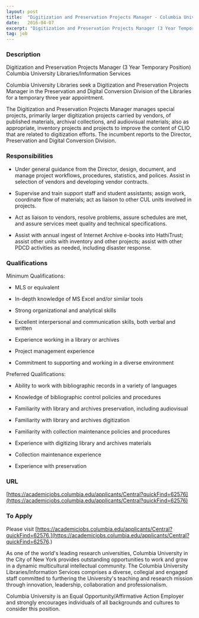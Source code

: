 ```yaml
---
layout: post
title:  "Digitization and Preservation Projects Manager - Columbia University"
date:   2016-04-07
excerpt: "Digitization and Preservation Projects Manager (3 Year Temporary Position) Columbia University Libraries/Information Services Columbia University Libraries seek a Digitization and Preservation Projects Manager in the Preservation and Digital Conversion Division of the Libraries for a temporary three year appointment. The Digitization and Preservation Projects Manager manages special projects, primarily larger..."
tag: job
---
```


### Description   

Digitization and Preservation Projects Manager (3 Year Temporary Position)
Columbia University Libraries/Information Services

Columbia University Libraries seek a Digitization and Preservation Projects Manager in the Preservation and Digital Conversion Division of the Libraries for a temporary three year appointment.

The Digitization and Preservation Projects Manager manages special projects, primarily larger digitization projects carried by vendors, of published materials, archival collections, and audiovisual materials; also as appropriate, inventory projects and projects to improve the content of CLIO that are related to digitization efforts. The incumbent reports to the Director, Preservation and Digital Conversion Division. 



### Responsibilities   

* Under general guidance from the Director, design, document, and manage project workflows, procedures, statistics, and polices. Assist in selection of vendors and developing vendor contracts.

* Supervise and train support staff and student assistants; assign work, coordinate flow of materials; act as liaison to other CUL units involved in projects.

* Act as liaison to vendors, resolve problems, assure schedules are met, and assure services meet quality and technical specifications.

* Assist with annual ingest of Internet Archive e-books into HathiTrust; assist other units with inventory and other projects; assist with other PDCD activities as needed, including disaster response.


### Qualifications   

Minimum Qualifications:

* MLS or equivalent

* In-depth knowledge of MS Excel and/or similar tools 

* Strong organizational and analytical skills 

* Excellent interpersonal and communication skills, both verbal and written 

* Experience working in a library or archives 

* Project management experience 

* Commitment to supporting and working in a diverse environment

Preferred Qualifications:

* Ability to work with bibliographic records in a variety of languages 

* Knowledge of bibliographic control policies and procedures 

* Familiarity with library and archives preservation, including audiovisual 

* Familiarity with library and archives digitization 

* Familiarity with collection maintenance policies and procedures 

* Experience with digitizing library and archives materials 

* Collection maintenance experience 

* Experience with preservation






### URL   

[https://academicjobs.columbia.edu/applicants/Central?quickFind=62576](https://academicjobs.columbia.edu/applicants/Central?quickFind=62576)

### To Apply   

Please visit [https://academicjobs.columbia.edu/applicants/Central?quickFind=62576.](https://academicjobs.columbia.edu/applicants/Central?quickFind=62576.)

As one of the world's leading research universities, Columbia University in the City of New York provides outstanding opportunities to work and grow in a dynamic multicultural intellectual community. The Columbia University Libraries/Information Services comprises a diverse, collegial and engaged staff committed to furthering the University's teaching and research mission through innovation, leadership, collaboration and professionalism.

Columbia University is an Equal Opportunity/Affirmative Action Employer and strongly encourages individuals of all backgrounds and cultures to consider this position.





